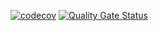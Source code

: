 [![codecov](https://codecov.io/gh/Ilya-IU/Bank/graph/badge.svg?token=EYYQ57XQXK)](https://codecov.io/gh/Ilya-IU/Bank)
[![Quality Gate Status](https://sonarcloud.io/api/project_badges/measure?project=Ilya-IU_Bank&metric=alert_status)](https://sonarcloud.io/summary/new_code?id=Ilya-IU_Bank)
